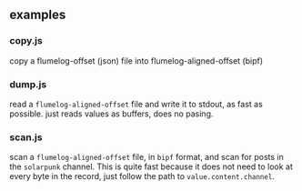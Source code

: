 

## examples

### copy.js <source> <dest>

copy a flumelog-offset (json) file into flumelog-aligned-offset (bipf)

### dump.js <source>

read a `flumelog-aligned-offset` file and write it to stdout, as fast as possible.
just reads values as buffers, does no pasing.

### scan.js <source>

scan a `flumelog-aligned-offset` file, in `bipf` format, and scan for posts in the `solarpunk` channel.
This is quite fast because it does not need to look at every byte in the record,
just follow the path to `value.content.channel`.
